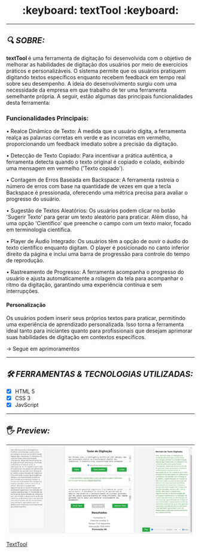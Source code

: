 <h1 align="center">
:keyboard: textTool :keyboard:
</h1>

<hr>

## *<a name="sobre">&#128269;</a> SOBRE:*

<strong> textTool </strong> é uma ferramenta de digitação foi desenvolvida com o objetivo de melhorar as habilidades de digitação dos usuários por meio de exercícios práticos e personalizáveis. O sistema permite que os usuários pratiquem digitando textos específicos enquanto recebem feedback em tempo real sobre seu desempenho. A ideia do desenvolvimento surgiu com uma necessidade da empresa em que trabalho de ter uma ferramenta semelhante própria. A seguir, estão algumas das principais funcionalidades desta ferramenta:

### Funcionalidades Principais:
• Realce Dinâmico de Texto: À medida que o usuário digita, a ferramenta realça as palavras corretas em verde e as incorretas em vermelho, proporcionando um feedback imediato sobre a precisão da digitação.

• Detecção de Texto Copiado: Para incentivar a prática autêntica, a ferramenta detecta quando o texto original é copiado e colado, exibindo uma mensagem em vermelho ('Texto copiado').

• Contagem de Erros Baseada em Backspace: A ferramenta rastreia o número de erros com base na quantidade de vezes em que a tecla Backspace é pressionada, oferecendo uma métrica precisa para avaliar o progresso do usuário.

• Sugestão de Textos Aleatórios: Os usuários podem clicar no botão 'Sugerir Texto' para gerar um texto aleatório para praticar. Além disso, há uma opção 'Científico' que preenche o campo com um texto maior, focado em terminologia científica.

• Player de Áudio Integrado: Os usuários têm a opção de ouvir o áudio do texto científico enquanto digitam. O player é posicionado no canto inferior direito da página e inclui uma barra de progressão para controle do tempo de reprodução.

• Rastreamento de Progresso: A ferramenta acompanha o progresso do usuário e ajusta automaticamente a rolagem da tela para acompanhar o ritmo da digitação, garantindo uma experiência contínua e sem interrupções.

#### Personalização
Os usuários podem inserir seus próprios textos para praticar, permitindo uma experiência de aprendizado personalizada. Isso torna a ferramenta ideal tanto para iniciantes quanto para profissionais que desejam aprimorar suas habilidades de digitação em contextos específicos.

-> Segue em aprimoramentos

<hr>

## *<a name="tecs">&#128736;</a> FERRAMENTAS & TECNOLOGIAS UTILIZADAS:* 

- [x] HTML 5
- [x] CSS 3
- [x] JavScript

<hr>

## <a name="criador">&#128400;</a> *Preview:*


| [<img src="https://github.com/bruno-pisciotta281/textTool/blob/main/textTool.jpeg" width="1500px;"/>](https://github.com/guilhermerodz) |
| :------------------------------------------------------------------------------------------------------------------------: |

<p align="center">

[TextTool](text-tool-three.vercel.app)

